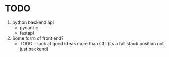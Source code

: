 # TODO

1. python backend api
    - pydantic
    - fastapi
2. Some form of front end?
    - TODO - look at good ideas more than CLI (its a full stack position not just backend)
